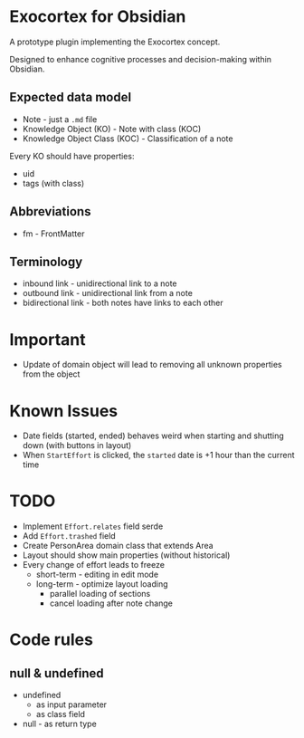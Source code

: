 # Exocortex for Obsidian

A prototype plugin implementing the Exocortex concept.

Designed to enhance cognitive processes and decision-making within Obsidian.

## Expected data model

- Note - just a `.md` file
- Knowledge Object (KO) - Note with class (KOC)
- Knowledge Object Class (KOC) - Classification of a note

Every KO should have properties:

- uid
- tags (with class)

## Abbreviations

- fm - FrontMatter

## Terminology

- inbound link - unidirectional link to a note
- outbound link - unidirectional link from a note
- bidirectional link - both notes have links to each other

# Important

- Update of domain object will lead to removing all unknown properties from the object

# Known Issues

- Date fields (started, ended) behaves weird when starting and shutting down (with buttons in layout)
- When `StartEffort` is clicked, the `started` date is +1 hour than the current time

# TODO

- Implement `Effort.relates` field serde
- Add `Effort.trashed` field
- Create PersonArea domain class that extends Area
- Layout should show main properties (without historical)
- Every change of effort leads to freeze
	- short-term - editing in edit mode
	- long-term - optimize layout loading
		- parallel loading of sections
		- cancel loading after note change

# Code rules

## null & undefined

- undefined
	- as input parameter
	- as class field
- null - as return type
